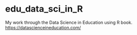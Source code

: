 # edu_data_sci_in_R
My work through the Data Science in Education using R book. https://datascienceineducation.com/
